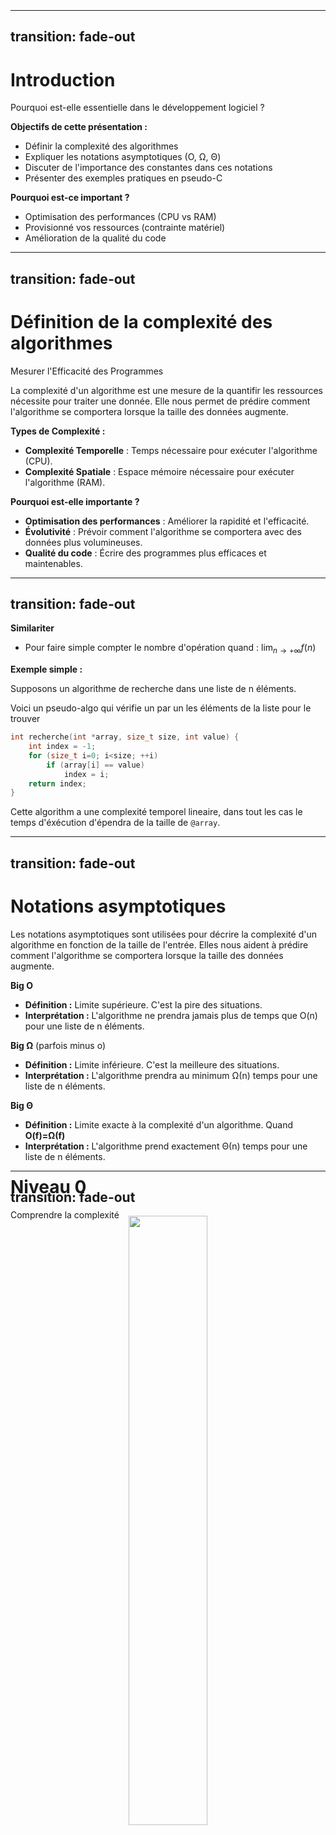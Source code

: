 <h1 class="text-center" style="position: relative;top: 50%;">Niveau 0</h1>
<p class="text-center" style="position: relative;top: 50%;">Comprendre la complexité</p>

---
transition: fade-out
---
# Introduction
Pourquoi est-elle essentielle dans le développement logiciel ?

**Objectifs de cette présentation :**
- Définir la complexité des algorithmes
- Expliquer les notations asymptotiques (O, Ω, Θ)
- Discuter de l'importance des constantes dans ces notations
- Présenter des exemples pratiques en pseudo-C

**Pourquoi est-ce important ?**
- Optimisation des performances (CPU vs RAM)
- Provisionné vos ressources (contrainte matériel)
- Amélioration de la qualité du code

---
transition: fade-out
---
# Définition de la complexité des algorithmes
Mesurer l'Efficacité des Programmes

La complexité d'un algorithme est une mesure de la quantifir les ressources nécessite pour traiter une donnée.
Elle nous permet de prédire comment l'algorithme se comportera lorsque la taille des données augmente.

**Types de Complexité :**
- **Complexité Temporelle** : Temps nécessaire pour exécuter l'algorithme (CPU).
- **Complexité Spatiale** : Espace mémoire nécessaire pour exécuter l'algorithme (RAM).

**Pourquoi est-elle importante ?**
- **Optimisation des performances** : Améliorer la rapidité et l'efficacité.
- **Évolutivité** : Prévoir comment l'algorithme se comportera avec des données plus volumineuses.
- **Qualité du code** : Écrire des programmes plus efficaces et maintenables.

---
transition: fade-out
---
**Similariter**

- Pour faire simple compter le nombre d'opération quand : $\lim_{n\rightarrow+\infty}f(n)$

**Exemple simple :**

Supposons un algorithme de recherche dans une liste de n éléments.

Voici un pseudo-algo qui vérifie un par un les éléments de la liste pour le trouver
```cpp
int recherche(int *array, size_t size, int value) {
    int index = -1;
    for (size_t i=0; i<size; ++i)
        if (array[i] == value)
            index = i;
    return index;
}
```

Cette algorithm a une complexité temporel lineaire, 
dans tout les cas le temps d'éxécution d'épendra de la taille de `@array`.

---
transition: fade-out
---

# Notations asymptotiques

Les notations asymptotiques sont utilisées pour décrire la complexité d'un algorithme en fonction de la taille de l'entrée. Elles nous aident à prédire comment l'algorithme se comportera lorsque la taille des données augmente.

**Big O**
- **Définition :** Limite supérieure. C'est la pire des situations.
- **Interprétation :** L'algorithme ne prendra jamais plus de temps que O(n) pour une liste de n éléments.

**Big Ω** (parfois minus o)
- **Définition :** Limite inférieure. C'est la meilleure des situations.
- **Interprétation :** L'algorithme prendra au minimum Ω(n) temps pour une liste de n éléments.

**Big Θ**
- **Définition :** Limite exacte à la complexité d'un algorithme. Quand **O(f)=Ω(f)**
- **Interprétation :** L'algorithme prend exactement Θ(n) temps pour une liste de n éléments.

---
transition: fade-out
---

<center>
<img src="/snippets/image-18.png" width="50%"/>
</center>

- 🚀 Complexité constante **O(1)** 
- 🚂 Complexité logarithmique **O(log(n))**
- 🚗 Complexité linéaire **O(n)**
- 📈 Complexité quasi-linéaire **O(n ⋅ log(n))**
- ⚠️ Complexité quadratique **O(n²)**
- 🚧 Complexité exponentielle **O(2n)**
- 🚨 Complexité factorielle **O(n!)**

---
transition: fade-out
---

# Notation asymptotiques et approximation

Dans la notation asymptotique, on oublie les termes constants

- O(2n) = O(n) : Les constances sont ignorées, donc multiplier par 2 ne change "pas" la complexité.
- O(3n²) = O(n²) : De même, les constantes devant les puissances sont ignorées.
- O(n + 10) = O(n) : Les termes constants sont négligés par rapport aux termes variables.
- O(n² + n) = O(n²) : Dans les polynômes, on ne garde que le terme dominant.

Pourquoi ignorer les constantes ?
- **Échelle de grandeur :** Lorsque la taille des données augmente, les constantes deviennent négligeables par rapport à la croissance globale.
- **Modélisation simplifiée :** Ignorer les constantes simplifie l'analyse et permet de se concentrer sur la tendance générale.

---
transition: fade-out
---

# Attention

> Ses notions sont a savoir et utilisées dans les tests de recrutement,
mais c'est fondamentalement incorrect !

Pourquoi les constantes sont-elles importantes ?
- **Performances réelles :** Dans la pratique, les constantes peuvent avoir un impact significatif sur les performances, surtout si elles représentent des opérations complexes ou des accès mémoire coûteux.
- **Optimisation :** Ignorer les constantes peut conduire à négliger des opportunités d'optimisation importantes. Par exemple, un algorithme avec une constante plus petite mais une complexité similaire est plus rapide en pratique.
- **Cas réels :** Dans de nombreux cas réels, les tailles des données ne sont pas toujours très grandes, et les constantes peuvent donc jouer un rôle crucial dans la performance globale.
- **Taille des données :** Si la notation Big O ce concentre sur de large échelles de donnée, en pratique vous connaitrez presque toujours les tailles. Elles seront presque toujours petites dans ce cas un algorithme en O(n) peut être meilleur qu'un algorithm en O(log(n))'

---
transition: fade-out
---

<iframe width="800" height="500" src="https://www.youtube.com/embed/gCzOhZ_LUps" title="What Big-O notation ACTUALLY tells you, and how I almost failed my Google Interview" frameborder="0" allow="accelerometer; autoplay; clipboard-write; encrypted-media; gyroscope; picture-in-picture; web-share" referrerpolicy="strict-origin-when-cross-origin" allowfullscreen></iframe>

---
transition: fade-out
---

# Exemples de complexité en Θ(1)
_

Toute opération qui accede directement a une donnée:

```cpp
int tableau[1000];
int index = 5;
int valeur = tableau[index];
```

ou effectue des calcules

```cpp
bool estPair(int nombre) {
  return nombre % 2 == 0;
}
```

<br>

- Ceci n'est pas vrais pour certaines structures de données complexe (hash map, bin tree, etc) "caché"
- Quelle complexité est caché pour la fonction estPair ?

---
transition: fade-out
---

## Quelle est la complexité de ce code ?

<br>

- Complexité spatial ?
- Complexité temporel ?

<br>

```cpp
int x = 3;
int n = 10;
int result = pow(x, n) * sqrt(x, n);
```

<br>

- **A** : Θ(1)
- **B** : Θ(2)
- **C** : On ne sait pas ?
- **D** : Expliquer

---
transition: fade-out
---

# Exemples de complexité en Θ(n)

```cpp
double pow(double base, int exponent) {
  double result = 1.0;
  for (int i = 0; i < exponent; i++) {
    result *= base;
  }
  return result;
}
```

```cpp
int recherche(int *array, size_t size, int value) {
    int index = -1;
    for (size_t i=0; i<size; ++i)
        if (array[i] == value)
            index = i;
    return index;
}
```

---
transition: fade-out
---

## Quelle est la complexité de ce code ?

<br>

```cpp
int recherche(int *array, size_t size, int value) {
  for (size_t i=0; i<size; ++i)
    if (array[i] == value)
      return i;
  return -1;
}
```

<br>
  
- Complexité spatial ?
  - **A**:  O(1)
  - **B**:  Θ(1)
  - **C**:  Ω(1)
- Complexité temporel ?
  - **A**:  O(n)
  - **B**:  Θ(n)
  - **C**:  Ω(1) et O(n)

---
transition: fade-out
---

# Exemples de complexité en Θ(log(n))

```cpp
double pow(double base, int exponent) {
    double result = 1.0;
    
    while (exponent > 0) {
        if (exponent % 2 == 1)
            result *= base;
        exponent /= 2;
        base *= base;
    }
    
    return result;
}
```

---
transition: fade-out
---
# Exemples de complexité en Θ(log(n))

```cpp
double sqrt(double x) {
    if (x < 0)
        return NAN;
    else if (x == 0 || x == 1)
        return x;

    double guess = x / 2.0;
    double precision = 0.000001;

    while (1) {
        double betterGuess = (guess + x / guess) / 2.0;
        if (fabs(guess - betterGuess) < precision)
            return betterGuess;
        guess = betterGuess;
    }
}
```
<br>

## Peut-on faire mieux ?

---
transition: fade-out
---

# John Carmack et Quake III

```cpp
float fast_sqrt(float number) {
    long i;
    float x2, y;
    const float threehalfs = 1.5F;

    y = number;
    i = *(long*)&y;
    i = 0x5f3759df - (i >> 1); 
    y = *(float*)&i;

    y = y * (threehalfs - (x2 = number * 0.5F) * y * y);
    y = y * (threehalfs - (x2 = number * 0.5F) * y * y);
    
    return 1/y;
}
```

`https://en.wikipedia.org/wiki/Fast_inverse_square_root`

---
transition: fade-out
---
# Exemples de complexité en Θ(n^2)

```cpp
double pow(double base, int exponent) {
    double result = 1.0;
    
    for (int i = 0; i < exponent; i++)
        for (int j = 0; j < exponent; j++)
            if (i == j)
                result *= base;
                
    return result;
}
```

<br>

> Attention, le compilateur passe par là et fait aussi des optimisations ! (-Ofast -O3 -Og) ;)

---
transition: fade-out
---

<center>
<img src="/snippets/diff.png" width="90%"/>
</center>